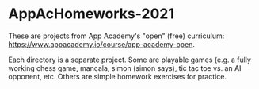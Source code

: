 # AppAcHomeworks-2021
These are projects from App Academy's "open" (free) curriculum: https://www.appacademy.io/course/app-academy-open.

Each directory is a separate project. Some are playable games (e.g. a fully working chess game, mancala, simon (simon says), tic tac toe vs. an AI opponent, etc. Others are simple homework exercises for practice.




